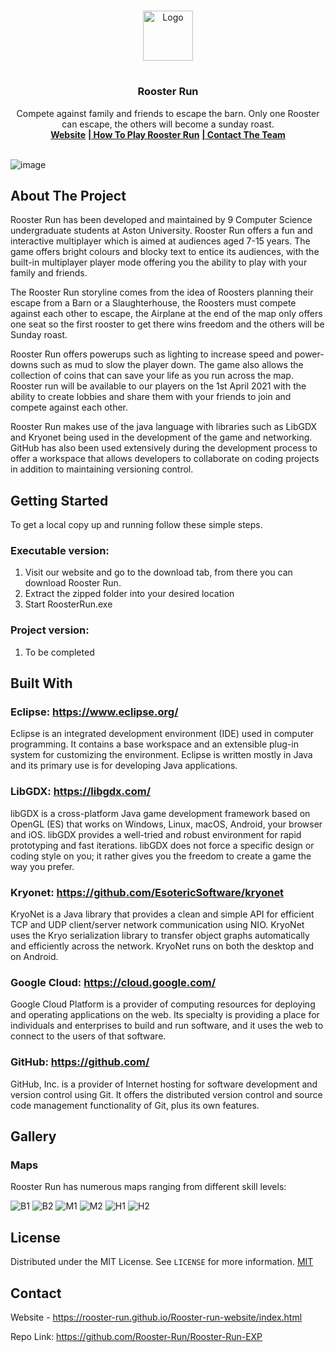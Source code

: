 <!--
*** Thanks for checking out the Best-README-Template. If you have a suggestion
*** that would make this better, please fork the repo and create a pull request
*** or simply open an issue with the tag "enhancement".
*** Thanks again! Now go create something AMAZING! :D
***
***
***
*** To avoid retyping too much info. Do a search and replace for the following:
*** github_username, repo_name, twitter_handle, email, project_title, project_description
-->

<!-- PROJECT SHIELDS -->
<!--
*** I'm using markdown "reference style" links for readability.
*** Reference links are enclosed in brackets [ ] instead of parentheses ( ).
*** See the bottom of this document for the declaration of the reference variables
*** for contributors-url, forks-url, etc. This is an optional, concise syntax you may use.
*** https://www.markdownguide.org/basic-syntax/#reference-style-links
-->

<!-- PROJECT LOGO -->
<br />
<p align="center">
  <a href="https://github.com/github_username/repo_name">
    <img src="https://cdn.discordapp.com/attachments/781914847738200076/784055540610629692/Rooster_Sprite_1.png" alt="Logo" width="80" height="80">
  </a>

# <h3 align="center">Rooster Run</h3>
  <p align="center"> Compete against family and friends to escape the barn. Only one Rooster can escape, the others will become a sunday roast. <br />
    <a href="https://rooster-run.github.io/Rooster-run-website/index.html"><strong>Website</strong></a>
    <a href=VideoHere"><strong>| How To Play Rooster Run</strong></a>
    <a href=RoosterRunContact@gmail.com"><strong>| Contact The Team</strong></a>
    <br />
    <br />
  </p>
</p>

![image](https://user-images.githubusercontent.com/62774004/112734958-dfc76e00-8f40-11eb-84c5-11c3a2810631.png)

<!-- ABOUT THE PROJECT -->

## About The Project

Rooster Run has been developed and maintained by 9 Computer Science undergraduate students at Aston University. Rooster Run offers a fun and interactive multiplayer which is aimed at audiences aged 7-15 years. The game offers bright colours and blocky text to entice its audiences, with the built-in multiplayer player mode offering you the ability to play with your family and friends.

The Rooster Run storyline comes from the idea of Roosters planning their escape from a Barn or a Slaughterhouse, the Roosters must compete against each other to escape, the Airplane at the end of the map only offers one seat so the first rooster to get there wins freedom and the others will be Sunday roast.

Rooster Run offers powerups such as lighting to increase speed and power-downs such as mud to slow the player down. The game also allows the collection of coins that can save your life as you run across the map. Rooster run will be available to our players on the 1st April 2021 with the ability to create lobbies and share them with your friends to join and compete against each other.

Rooster Run makes use of the java language with libraries such as LibGDX and Kryonet being used in the development of the game and networking. GitHub has also been used extensively during the development process to offer a workspace that allows developers to collaborate on coding projects in addition to maintaining versioning control.

<!-- GETTING STARTED -->
## Getting Started

To get a local copy up and running follow these simple steps.

### Executable version:

1. Visit our website and go to the download tab, from there you can download Rooster Run. 
2. Extract the zipped folder into your desired location
3. Start RoosterRun.exe

### Project version:

1. To be completed

<!-- BUILT WITH -->

## Built With

### Eclipse: https://www.eclipse.org/

Eclipse is an integrated development environment (IDE) used in computer programming. It contains a base workspace and an extensible plug-in system for customizing the environment. Eclipse is written mostly in Java and its primary use is for developing Java applications.

### LibGDX: https://libgdx.com/

libGDX is a cross-platform Java game development framework based on OpenGL (ES) that works on Windows, Linux, macOS, Android, your browser and iOS. libGDX provides a well-tried and robust environment for rapid prototyping and fast iterations. libGDX does not force a specific design or coding style on you; it rather gives you the freedom to create a game the way you prefer.

### Kryonet: https://github.com/EsotericSoftware/kryonet

KryoNet is a Java library that provides a clean and simple API for efficient TCP and UDP client/server network communication using NIO. KryoNet uses the Kryo serialization library to transfer object graphs automatically and efficiently across the network. KryoNet runs on both the desktop and on Android.

### Google Cloud: https://cloud.google.com/

Google Cloud Platform is a provider of computing resources for deploying and operating applications on the web. Its specialty is providing a place for individuals and enterprises to build and run software, and it uses the web to connect to the users of that software.

### GitHub: https://github.com/

GitHub, Inc. is a provider of Internet hosting for software development and version control using Git. It offers the distributed version control and source code management functionality of Git, plus its own features.

<!-- GALLERY -->
## Gallery

### Maps

Rooster Run has numerous maps ranging from different skill levels: 

![B1](https://media.discordapp.net/attachments/781914847738200076/825093308266577960/easymap_text.png?width=1175&height=559)
![B2](https://media.discordapp.net/attachments/781914847738200076/825087960110071859/b2_text.png?width=1175&height=559)
![M1](https://media.discordapp.net/attachments/781914847738200076/825097233698652261/medium1_text.png?width=1181&height=559)
![M2](https://media.discordapp.net/attachments/781914847738200076/825097607314407424/medium2_text.png?width=1183&height=559)
![H1](https://media.discordapp.net/attachments/781914847738200076/825095420844703804/hardmap_text.png?width=1196&height=559)
![H2](https://media.discordapp.net/attachments/781914847738200076/825096102679937074/h2_text.png?width=1191&height=559)

<!-- LICENSE -->
## License

Distributed under the MIT License. See `LICENSE` for more information.
[MIT](https://choosealicense.com/licenses/mit/)


<!-- CONTACT -->
## Contact

Website - https://rooster-run.github.io/Rooster-run-website/index.html

Repo Link: https://github.com/Rooster-Run/Rooster-Run-EXP


<!-- MARKDOWN LINKS & IMAGES -->
<!-- https://www.markdownguide.org/basic-syntax/#reference-style-links -->
[contributors-shield]: https://img.shields.io/github/contributors/github_username/repo.svg?style=for-the-badge
[contributors-url]: https://github.com/github_username/repo/graphs/contributors
[forks-shield]: https://img.shields.io/github/forks/github_username/repo.svg?style=for-the-badge
[forks-url]: https://github.com/github_username/repo/network/members
[stars-shield]: https://img.shields.io/github/stars/github_username/repo.svg?style=for-the-badge
[stars-url]: https://github.com/github_username/repo/stargazers
[issues-shield]: https://img.shields.io/github/issues/github_username/repo.svg?style=for-the-badge
[issues-url]: https://github.com/github_username/repo/issues
[license-shield]: https://img.shields.io/github/license/github_username/repo.svg?style=for-the-badge
[license-url]: https://github.com/github_username/repo/blob/master/LICENSE.txt
[linkedin-shield]: https://img.shields.io/badge/-LinkedIn-black.svg?style=for-the-badge&logo=linkedin&colorB=555
[linkedin-url]: https://linkedin.com/in/github_username
